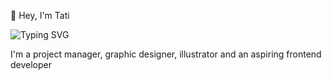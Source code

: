 👋 Hey, I'm Tati

![Typing SVG](https://readme-typing-svg.demolab.com/?lines=Welcome+to+my+gitHub+page!)

I'm a project manager, graphic designer, illustrator and an aspiring frontend developer
